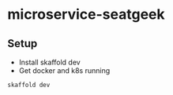 # microservice-seatgeek

## Setup

- Install skaffold dev
- Get docker and k8s running

```
skaffold dev
```
